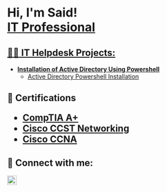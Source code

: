 <h1>Hi, I'm Said! <br/><a href="https://www.linkedin.com/in/said-mohamed-ba01442a2/">IT Professional</h1>

<h2>👨‍💻 IT Helpdesk Projects:</h2>

- <b>Installation of Active Directory Using Powershell</b>
  - [Active Directory Powershell Installation](https://github.com/said-moh/Active-Directory-Powershell-Installation-/tree/main)

<h2>📃 Certifications

- [CompTIA A+](https://www.credly.com/badges/ba176cec-4401-4752-83cc-74539dbdab6e/public_url)
- [Cisco CCST Networking](https://www.credly.com/badges/24910abc-9575-4e80-9477-d2438dd8fb96/public_url)
- [Cisco CCNA](https://www.credly.com/badges/bff134bb-8209-464b-aa41-9831c1d8c298/public_url)

<h2> 🤳 Connect with me:</h2>

[<img align="left" alt="SaidMohamed | LinkedIn" width="22px" src="https://cdn.jsdelivr.net/npm/simple-icons@v3/icons/linkedin.svg" />][linkedin]

[linkedin]:https://www.linkedin.com/in/said-mohamed-ba01442a2/



<!--
**joshmadakor1/joshmadakor1** is a ✨ _special_ ✨ repository because its `README.md` (this file) appears on your GitHub profile.

Here are some ideas to get you started:

- 🔭 I’m currently working on ...
- 🌱 I’m currently learning ...
- 👯 I’m looking to collaborate on ...
- 🤔 I’m looking for help with ...
- 💬 Ask me about ...
- 📫 How to reach me: ...
- 😄 Pronouns: ...
- ⚡ Fun fact: ...
-->
